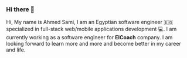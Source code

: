 ### Hi there 👋

Hi, My name is Ahmed Sami, I am an Egyptian software engineer 🇪🇬 specialized in full-stack web/mobile applications development 💻.
I am currently working as a software engineer for **ElCoach** company.
I am looking forward to learn more and more and become better in my career and life.

